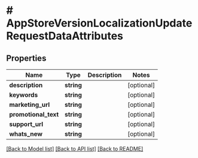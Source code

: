 # # AppStoreVersionLocalizationUpdateRequestDataAttributes

## Properties

Name | Type | Description | Notes
------------ | ------------- | ------------- | -------------
**description** | **string** |  | [optional] 
**keywords** | **string** |  | [optional] 
**marketing_url** | **string** |  | [optional] 
**promotional_text** | **string** |  | [optional] 
**support_url** | **string** |  | [optional] 
**whats_new** | **string** |  | [optional] 

[[Back to Model list]](../../README.md#documentation-for-models) [[Back to API list]](../../README.md#documentation-for-api-endpoints) [[Back to README]](../../README.md)


